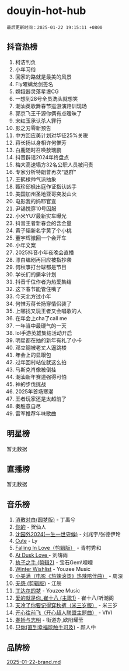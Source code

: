 # douyin-hot-hub

`最后更新时间：2025-01-22 19:15:11 +0800`

## 抖音热榜

1. 柯洁判负
1. 小年习俗
1. 回家的路就是最美的风景
1. Fly曜螭龙剑签名
1. 嫦娥器灵落星盏CG
1. 一想到28号全员洗头就想笑
1. 潮汕英歌舞春节巡游演路训现场
1. 郭京飞王千源你俩有点暧昧了
1. 宋红玉承认杀人罪行
1. 影之刃零新预告
1. 中方回应美计划对华征25%关税
1. 蒋长扬以身相许何惟芳
1. 白鹿随时召唤敖瑞鹏
1. 抖音辟谣2024年终盘点
1. 梅大高速塌方32名公职人员被问责
1. 专家分析特朗普再次“退群”
1. 王鹤棣帅气派抽象
1. 甄珍邱枫出庭作证指认凶手
1. 美国加州圣地亚哥突发山火
1. 电影我的妈耶官宣
1. 尹锡悦穿10号囚服
1. 小米YU7最新实车曝光
1. 抖音王者新春会的含金量
1. 黄子韬新名字黄了个小桃
1. 董宇辉撤回一个会开车
1. 小年文案
1. 2025抖音小年夜晚会直播
1. 漂白编剧再回应被指抄袭
1. 何秋亊打台球都是节目
1. 学长们的撕伞计划
1. 抖音千位作者为热爱集结
1. 这下春节能管住嘴了
1. 今天北方过小年
1. 何惟芳蒋长扬穿情侣装了
1. 上哪找又玩王者又会唱歌的人
1. 在年会上cha了call me
1. 一年当中最硬气的一天
1. lol手游英雄集结活动开启
1. 明星都在抽的新年有礼了小卡
1. 邓立钢被老丈人逼跳楼
1. 年会上的显眼包
1. 过年回村站位就这么拍
1. 马斯克肖像被倒挂
1. 潮汕新年赛道强得可怕
1. 神的步伐挑战
1. 2025年首场寒潮
1. 王者玩家还是太超前了
1. 秦胜意自尽
1. 雷军推荐年味歌曲

## 明星榜

暂无数据

## 直播榜

暂无数据

## 音乐榜

1. [消散对白(圆梦版)](https://sf5-hl-cdn-tos.douyinstatic.com/obj/tos-cn-ve-2774/og4jB5I5IizzoZVAAAzWgBMAsMDWoArfwBOiFs) - 丁禹兮
1. [你的](https://sf5-hl-cdn-tos.douyinstatic.com/obj/tos-cn-ve-2774/oYuIeKf42jB7sEV6B2upMdpYAgfrQWj0FeRegh) - 贺仙人
1. [沈园外2024(一生一世守候)](https://sf5-hl-cdn-tos.douyinstatic.com/obj/tos-cn-ve-2774/oAIYMHGCmKaYKFDd6FZBf9AfMfx1eErAAEJAFH) - 刘兆宇/张德伊玲
1. [Cute](https://sf5-hl-cdn-tos.douyinstatic.com/obj/tos-cn-ve-2774/o4IbIzHWKAAB4wsS5qMBRiiAlEBGTpQRNfFvuo) - Ly
1. [Falling In Love（剪辑版）](https://sf5-hl-cdn-tos.douyinstatic.com/obj/tos-cn-ve-2774/o8ajpA8zzgBPahbBIO8AcKGBLJezFCRd1wfP9f) - 青村秀和
1. [ At Dusk  Love ](https://sf5-hl-cdn-tos.douyinstatic.com/obj/tos-cn-ve-2774/o8CrpCf5CaYgI4ZrtQgMQAFEfuGqNnRSDQAPBc) - 刘嗨雨
1. [执子之手 (剪辑2)](https://sf5-hl-cdn-tos.douyinstatic.com/obj/tos-cn-ve-2774/oUoZLQjCc31XzqsBnBQUNgeKtYPBcgbFDwtfcu) - 宝石Gem\哩哩
1. [Winter Wishlist](https://sf5-hl-cdn-tos.douyinstatic.com/obj/tos-cn-ve-2774/oIIgUOeamCFCVAzxN6MFRLIBlLGpUqQxeeHrLE) - Youzee Music
1. [小美满（电影《热辣滚烫》热辣陪伴曲）](https://sf3-cdn-tos.douyinstatic.com/obj/tos-cn-ve-2774/o0GAn2lSgfZIDUgtevCGDQYnFg4CwnrBaxbTZL) - 周深
1. [无感 (剪辑版)](https://sf5-hl-cdn-tos.douyinstatic.com/obj/tos-cn-ve-2774/o0eIsUzJBDlQaQFC5OFlgbMEZC1TFYBftOBn6p) - 江辰
1. [丁达尔的梦](https://sf5-hl-cdn-tos.douyinstatic.com/obj/tos-cn-ve-2774/oMU3WirUZBVQkAC9ccG5P2IQirziZM2RTInUY) - Youzee Music
1. [爱的就是你_崔十八 (主歌1)](https://sf5-hl-cdn-tos.douyinstatic.com/obj/tos-cn-ve-2774/oI5BO5DhFZ6UTcNCnZaOCBLtZ7WIMQGfgnXf5E) - 崔十八/听潮阁
1. [天冷了你要记得穿秋裤（米三岁版）](https://sf5-hl-cdn-tos.douyinstatic.com/obj/tos-cn-ve-2774/oQlIwVIDWiZ6BQilAorS7MA0AgCkQDvcZAdm1) - 米三岁
1. [开心往前飞（开心超人联盟主题曲）](https://sf5-hl-cdn-tos.douyinstatic.com/obj/tos-cn-ve-2774/9d8fb7c82cf1421fb93a9fe925275e0a) - VIVI
1. [春娇与志明](https://sf5-hl-cdn-tos.douyinstatic.com/obj/tos-cn-ve-2774/e530d8fceb7044b39707d7f9ff54add1) - 街道办,欧阳耀莹
1. [只你(直到幸福能触手可及)](https://sf6-cdn-tos.douyinstatic.com/obj/tos-cn-ve-2774/o0lBkRDzFTeaVSUz3ZZSCBVtZ5DIMQGfgmEAuE) - 颜人中

## 品牌榜

[2025-01-22-brand.md](2025-01-22-brand.md)
